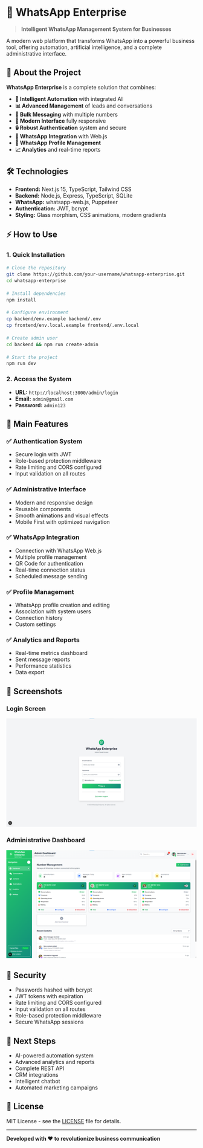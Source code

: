 # 📱 WhatsApp Enterprise

> **Intelligent WhatsApp Management System for Businesses**

A modern web platform that transforms WhatsApp into a powerful business tool, offering automation, artificial intelligence, and a complete administrative interface.

## 🚀 About the Project

**WhatsApp Enterprise** is a complete solution that combines:
- **🔄 Intelligent Automation** with integrated AI
- **📊 Advanced Management** of leads and conversations
- **📨 Bulk Messaging** with multiple numbers
- **🎨 Modern Interface** fully responsive
- **🔒 Robust Authentication** system and secure
- **🤖 WhatsApp Integration** with Web.js
- **👥 WhatsApp Profile Management**
- **📈 Analytics** and real-time reports

## 🛠️ Technologies

- **Frontend:** Next.js 15, TypeScript, Tailwind CSS
- **Backend:** Node.js, Express, TypeScript, SQLite
- **WhatsApp:** whatsapp-web.js, Puppeteer
- **Authentication:** JWT, bcrypt
- **Styling:** Glass morphism, CSS animations, modern gradients

## ⚡ How to Use

### 1. Quick Installation
```bash
# Clone the repository
git clone https://github.com/your-username/whatsapp-enterprise.git
cd whatsapp-enterprise

# Install dependencies
npm install

# Configure environment
cp backend/env.example backend/.env
cp frontend/env.local.example frontend/.env.local

# Create admin user
cd backend && npm run create-admin

# Start the project
npm run dev
```

### 2. Access the System
- **URL:** `http://localhost:3000/admin/login`
- **Email:** `admin@gmail.com`
- **Password:** `admin123`

## 🎯 Main Features

### ✅ Authentication System
- Secure login with JWT
- Role-based protection middleware
- Rate limiting and CORS configured
- Input validation on all routes

### ✅ Administrative Interface
- Modern and responsive design
- Reusable components
- Smooth animations and visual effects
- Mobile First with optimized navigation

### ✅ WhatsApp Integration
- Connection with WhatsApp Web.js
- Multiple profile management
- QR Code for authentication
- Real-time connection status
- Scheduled message sending

### ✅ Profile Management
- WhatsApp profile creation and editing
- Association with system users
- Connection history
- Custom settings

### ✅ Analytics and Reports
- Real-time metrics dashboard
- Sent message reports
- Performance statistics
- Data export

## 📱 Screenshots

### Login Screen
![Login Screen](docs/adminLoginHome.png)

### Administrative Dashboard
![Dashboard](docs/adminHome.png)

## 🔐 Security

- Passwords hashed with bcrypt
- JWT tokens with expiration
- Rate limiting and CORS configured
- Input validation on all routes
- Role-based protection middleware
- Secure WhatsApp sessions

## 🚀 Next Steps

- AI-powered automation system
- Advanced analytics and reports
- Complete REST API
- CRM integrations
- Intelligent chatbot
- Automated marketing campaigns

## 📄 License

MIT License - see the [LICENSE](LICENSE) file for details.

---

**Developed with ❤️ to revolutionize business communication**
